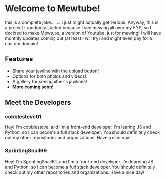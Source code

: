 # Welcome to Mewtube!
this is a complete joke.........i just might actually get serious. Anyway, this is a project I randomly started because I see mewing all over my FYP, so I decided to make Mewtube, a version of Youtube, just for mewing! I will have monthly updates coming out (at least I will try) and might even pay for a custom domain!

## Features
- Share your jawline with the upload button!
- Options for both photos and videos!
- A gallery for seeing other's jawlines!
- **More coming soon!**

## Meet the Developers

### cobblesteve01
Hey! I'm cobblesteve, and I'm a front-end developer. I'm learing JS and Python, so I can become a full stack developer. You should definitely check out my other repositories and organizations. Have a nice day!

### SprintingSnail69
Hey! I'm SprintingSnail69, and I'm a front-end developer. I'm learning JS and Python, so I can become a full stack developer. You should definitely check out my other repositories and organizations. Have a nice day!
